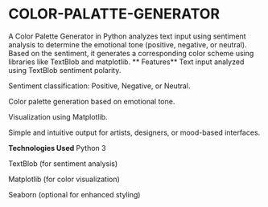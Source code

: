 # COLOR-PALATTE-GENERATOR
A Color Palette Generator in Python analyzes text input using sentiment analysis to determine the emotional tone (positive, negative, or neutral). Based on the sentiment, it generates a corresponding color scheme using libraries like TextBlob and matplotlib.
** Features**
Text input analyzed using TextBlob sentiment polarity.

Sentiment classification: Positive, Negative, or Neutral.

Color palette generation based on emotional tone.

Visualization using Matplotlib.

Simple and intuitive output for artists, designers, or mood-based interfaces.

**Technologies Used**
Python 3

TextBlob (for sentiment analysis)

Matplotlib (for color visualization)

Seaborn (optional for enhanced styling)


